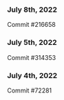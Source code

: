 ### July 8th, 2022

Commit #216658

### July 5th, 2022

Commit #314353


### July 4th, 2022

Commit #72281
